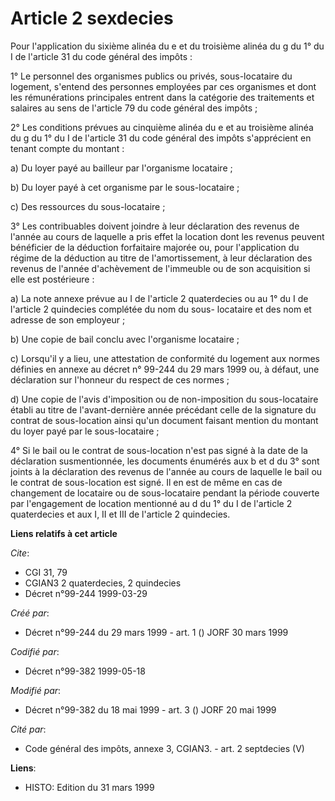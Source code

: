 # Article 2 sexdecies

Pour l'application du sixième alinéa du e et du troisième alinéa du g du 1° du I de l'article 31 du code général des impôts :

1° Le personnel des organismes publics ou privés, sous-locataire du logement, s'entend des personnes employées par ces
organismes et dont les rémunérations principales entrent dans la catégorie des traitements et salaires au sens de l'article
79 du code général des impôts ;

2° Les conditions prévues au cinquième alinéa du e et au troisième alinéa du g du 1° du I de l'article 31 du code général des
impôts s'apprécient en tenant compte du montant :

a) Du loyer payé au bailleur par l'organisme locataire ;

b) Du loyer payé à cet organisme par le sous-locataire ;

c) Des ressources du sous-locataire ;

3° Les contribuables doivent joindre à leur déclaration des revenus de l'année au cours de laquelle a pris effet la location
dont les revenus peuvent bénéficier de la déduction forfaitaire majorée ou, pour l'application du régime de la déduction au
titre de l'amortissement, à leur déclaration des revenus de l'année d'achèvement de l'immeuble ou de son acquisition si elle
est postérieure :

a) La note annexe prévue au I de l'article 2 quaterdecies ou au 1° du I de l'article 2 quindecies complétée du nom du sous-
locataire et des nom et adresse de son employeur ;

b) Une copie de bail conclu avec l'organisme locataire ;

c) Lorsqu'il y a lieu, une attestation de conformité du logement aux normes définies en annexe au décret n° 99-244 du 29 mars
1999 ou, à défaut, une déclaration sur l'honneur du respect de ces normes ;

d) Une copie de l'avis d'imposition ou de non-imposition du sous-locataire établi au titre de l'avant-dernière année
précédant celle de la signature du contrat de sous-location ainsi qu'un document faisant mention du montant du loyer payé par
le sous-locataire ;

4° Si le bail ou le contrat de sous-location n'est pas signé à la date de la déclaration susmentionnée, les documents
énumérés aux b et d du 3° sont joints à la déclaration des revenus de l'année au cours de laquelle le bail ou le contrat de
sous-location est signé. Il en est de même en cas de changement de locataire ou de sous-locataire pendant la période couverte
par l'engagement de location mentionné au d du 1° du I de l'article 2 quaterdecies et aux I, II et III de l'article 2
quindecies.

**Liens relatifs à cet article**

_Cite_:

  - CGI 31, 79
  - CGIAN3 2 quaterdecies, 2 quindecies
  - Décret n°99-244 1999-03-29

_Créé par_:

  - Décret n°99-244 du 29 mars 1999 - art. 1 () JORF 30 mars 1999

_Codifié par_:

  - Décret n°99-382 1999-05-18

_Modifié par_:

  - Décret n°99-382 du 18 mai 1999 - art. 3 () JORF 20 mai 1999

_Cité par_:

  - Code général des impôts, annexe 3, CGIAN3. - art. 2 septdecies (V)

**Liens**:

  - HISTO: Edition du 31 mars 1999
